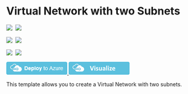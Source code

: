 # Virtual Network with two Subnets

<IMG SRC="https://azurequickstartsservice.blob.core.windows.net/badges/101-vnet-two-subnets/PublicLastTestDate.svg" />&nbsp;
<IMG SRC="https://azurequickstartsservice.blob.core.windows.net/badges/101-vnet-two-subnets/PublicDeployment.svg" />&nbsp;

<IMG SRC="https://azurequickstartsservice.blob.core.windows.net/badges/101-vnet-two-subnets/FairfaxLastTestDate.svg" />&nbsp;
<IMG SRC="https://azurequickstartsservice.blob.core.windows.net/badges/101-vnet-two-subnets/FairfaxDeployment.svg" />&nbsp;

<IMG SRC="https://azurequickstartsservice.blob.core.windows.net/badges/101-vnet-two-subnets/BestPracticeResult.svg" />&nbsp;
<IMG SRC="https://azurequickstartsservice.blob.core.windows.net/badges/101-vnet-two-subnets/CredScanResult.svg" />&nbsp;

<a href="https://portal.azure.com/#create/Microsoft.Template/uri/https%3A%2F%2Fraw.githubusercontent.com%2FAzure%2Fazure-quickstart-templates%2Fmaster%2F101-vnet-two-subnets%2Fazuredeploy.json" target="_blank">
    <img src="https://raw.githubusercontent.com/Azure/azure-quickstart-templates/master/1-CONTRIBUTION-GUIDE/images/deploytoazure.png"/>
</a>
<a href="http://armviz.io/#/?load=https%3A%2F%2Fraw.githubusercontent.com%2FAzure%2Fazure-quickstart-templates%2Fmaster%2F101-vnet-two-subnets%2Fazuredeploy.json" target="_blank">
    <img src="https://raw.githubusercontent.com/Azure/azure-quickstart-templates/master/1-CONTRIBUTION-GUIDE/images/visualizebutton.png"/>
</a>

This template allows you to create a Virtual Network with two subnets.

